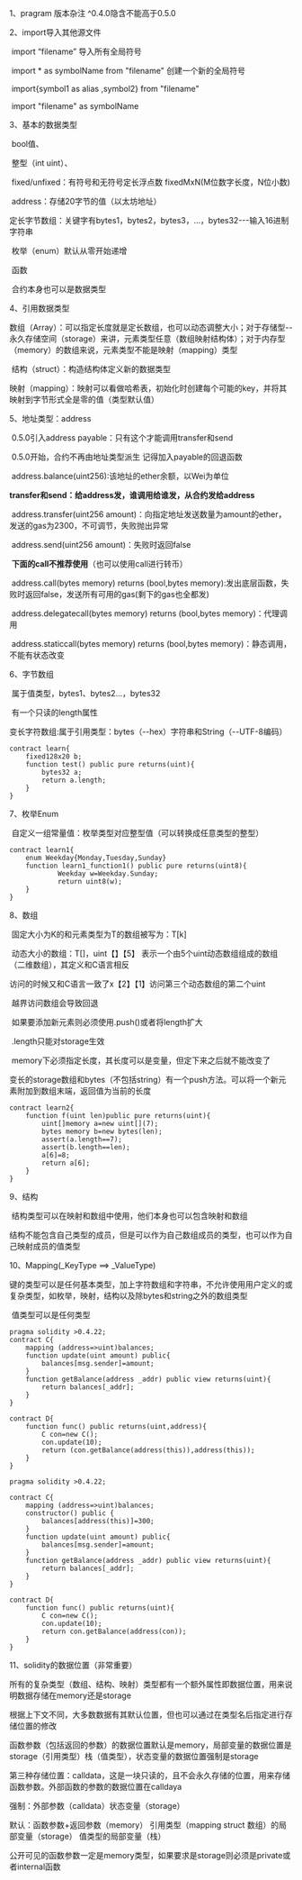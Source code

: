 1、pragram 版本杂注 		^0.4.0隐含不能高于0.5.0

2、import导入其他源文件

​		import “filename” 导入所有全局符号

​		import * as symbolName from "filename" 创建一个新的全局符号

​		import{symbol1 as alias ,symbol2} from "filename"

​		import "filename" as symbolName

3、基本的数据类型

​		bool值、

​		整型（int uint）、

​		fixed/unfixed：有符号和无符号定长浮点数 fixedMxN(M位数字长度，N位小数)

​		address：存储20字节的值（以太坊地址）

​		定长字节数组：关键字有bytes1，bytes2，bytes3，...，bytes32---输入16进制字符串

​		枚举（enum）默认从零开始递增

​		函数

​		合约本身也可以是数据类型

4、引用数据类型

​		数组（Array）：可以指定长度就是定长数组，也可以动态调整大小；对于存储型--永久存储空间（storage）来讲，元素类型任意（数组映射结构体）；对于内存型（memory）的数组来说，元素类型不能是映射（mapping）类型

​		结构（struct）：构造结构体定义新的数据类型

​		映射（mapping）：映射可以看做哈希表，初始化时创建每个可能的key，并将其映射到字节形式全是零的值（类型默认值）

5、地址类型：address

​		0.5.0引入address payable：只有这个才能调用transfer和send	

​		0.5.0开始，合约不再由地址类型派生 记得加入payable的回退函数

​		address.balance(uint256):该地址的ether余额，以Wei为单位

​	**transfer和send：给address发，谁调用给谁发，从合约发给address**

​		address.transfer(uint256 amount)：向指定地址发送数量为amount的ether，发送的gas为2300，不可调节，失败抛出异常

​		address.send(uint256 amount)：失败时返回false

​	**下面的call不推荐使用**（也可以使用call进行转币）

​		address.call(bytes memory) returns (bool,bytes memory):发出底层函数，失败时返回false，发送所有可用的gas(剩下的gas也全都发)

​		address.delegatecall(bytes memory) returns (bool,bytes memory)：代理调用

​		address.staticcall(bytes memory) returns (bool,bytes memory)：静态调用，不能有状态改变

6、字节数组

​		属于值类型，bytes1、bytes2...，bytes32

​		有一个只读的length属性

​		变长字符数组:属于引用类型：bytes（--hex）字符串和String（--UTF-8编码）

```solidity
contract learn{
    fixed128x20 b;
    function test() public pure returns(uint){
        bytes32 a;
        return a.length;
    }
}
```

7、枚举Enum

​		自定义一组常量值：枚举类型对应整型值（可以转换成任意类型的整型）

```solidity
contract learn1{
    enum Weekday{Monday,Tuesday,Sunday}
    function learn1_function1() public pure returns(uint8){
            Weekday w=Weekday.Sunday;
            return uint8(w);
    }
}
```

8、数组

​		固定大小为K的和元素类型为T的数组被写为：T[k]

​		动态大小的数组：T[]，uint【】【5】 表示一个由5个uint动态数组组成的数组（二维数组），其定义和C语言相反

​		访问的时候又和C语言一致了x【2】【1】访问第三个动态数组的第二个uint

​		越界访问数组会导致回退

​		如果要添加新元素则必须使用.push()或者将length扩大

​		.length只能对storage生效

​		memory下必须指定长度，其长度可以是变量，但定下来之后就不能改变了

​		变长的storage数组和bytes（不包括string）有一个push方法。可以将一个新元素附加到数组末端，返回值为当前的长度

```solidity
contract learn2{
    function f(uint len)public pure returns(uint){ 
        uint[]memory a=new uint[](7);
        bytes memory b=new bytes(len);
        assert(a.length==7);
        assert(b.length==len);
        a[6]=8;
        return a[6];
    }
}
```

9、结构

​		结构类型可以在映射和数组中使用，他们本身也可以包含映射和数组

​		结构不能包含自己类型的成员，但是可以作为自己数组成员的类型，也可以作为自己映射成员的值类型



10、Mapping(_KeyType ==> _ValueType)

​		键的类型可以是任何基本类型，加上字符数组和字符串，不允许使用用户定义的或复杂类型，如枚举，映射，结构以及除bytes和string之外的数组类型

​		值类型可以是任何类型

```solidity
pragma solidity >0.4.22;
contract C{
    mapping (address=>uint)balances;
    function update(uint amount) public{
        balances[msg.sender]=amount;
    }
    function getBalance(address _addr) public view returns(uint){
        return balances[_addr];
    }
}

contract D{
    function func() public returns(uint,address){
        C con=new C();
        con.update(10);
        return (con.getBalance(address(this)),address(this));
    }
}
```

```solidity
pragma solidity >0.4.22;

contract C{
    mapping (address=>uint)balances;
    constructor() public {
        balances[address(this)]=300;
    }
    function update(uint amount) public{
        balances[msg.sender]=amount;
    }
    function getBalance(address _addr) public view returns(uint){
        return balances[_addr];
    }
}

contract D{
    function func() public returns(uint){
        C con=new C();
        con.update(10);
        return con.getBalance(address(con));
    }
}
```

11、solidity的数据位置（非常重要）

​		所有的复杂类型（数组、结构、映射）类型都有一个额外属性即数据位置，用来说明数据存储在memory还是storage

​		根据上下文不同，大多数数据有其默认位置，但也可以通过在类型名后指定进行存储位置的修改

​		函数参数（包括返回的参数）的数据位置默认是memory，局部变量的数据位置是storage（引用类型）栈（值类型），状态变量的数据位置强制是storage

​		第三种存储位置：calldata，这是一块只读的，且不会永久存储的位置，用来存储函数参数。外部函数的参数的数据位置在calldaya

强制：外部参数（calldata）状态变量（storage）

默认：函数参数+返回参数（memory） 引用类型（mapping struct 数组）的局部变量（storage） 值类型的局部变量（栈）

​			公开可见的函数参数一定是memory类型，如果要求是storage则必须是private或者internal函数